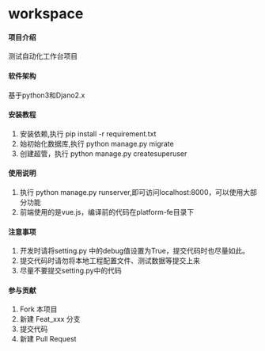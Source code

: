 # workspace

#### 项目介绍
测试自动化工作台项目

#### 软件架构
基于python3和Djano2.x


#### 安装教程

1. 安装依赖,执行 pip install -r requirement.txt
2. 始初始化数据库,执行 python manage.py migrate
3. 创建超管，执行 python manage.py createsuperuser

#### 使用说明

1. 执行 python manage.py runserver,即可访问localhost:8000，可以使用大部分功能
2. 前端使用的是vue.js，编译前的代码在platform-fe目录下

#### 注意事项
1. 开发时请将setting.py 中的debug值设置为True，提交代码时也尽量如此。
2. 提交代码时请勿将本地工程配置文件、测试数据等提交上来
3. 尽量不要提交setting.py中的代码


#### 参与贡献
1. Fork 本项目
2. 新建 Feat_xxx 分支
3. 提交代码
4. 新建 Pull Request